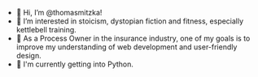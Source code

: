 - 👋 Hi, I’m @thomasmitzka!
- 👀 I’m interested in stoicism, dystopian fiction and fitness, especially kettlebell training.
- 🌱 As a Process Owner in the insurance industry, one of my goals is to improve my understanding of web development and user-friendly design.
- 🐍 I'm currently getting into Python.

<!---
thomasmitzka/thomasmitzka is a ✨ special ✨ repository because its `README.md` (this file) appears on your GitHub profile.
You can click the Preview link to take a look at your changes.
--->
